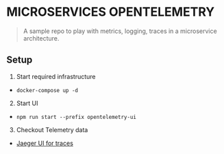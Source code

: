 # MICROSERVICES OPENTELEMETRY

> A sample repo to play with metrics, logging, traces in a microservice architecture.

## Setup

1. Start required infrastructure

- `docker-compose up -d`

2. Start UI

- `npm run start --prefix opentelemetry-ui`

3. Checkout Telemetry data

- [Jaeger UI for traces](http://localhost:16686/search)